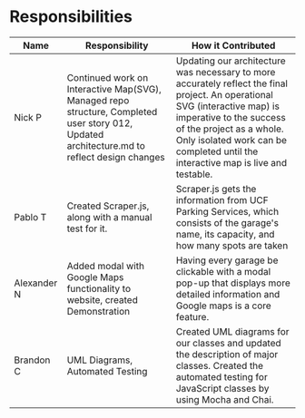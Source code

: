 Responsibilities
==

| Name | Responsibility | How it Contributed |
|----|------------|--------|
| Nick P | Continued work on Interactive Map(SVG), Managed repo structure, Completed user story 012, Updated architecture.md to reflect design changes | Updating our architecture was necessary to more accurately reflect the final project. An operational SVG (interactive map) is imperative to the success of the project as a whole. Only isolated work can be completed until the interactive map is live and testable. |
| Pablo T | Created Scraper.js, along with a manual test for it. | Scraper.js gets the information from UCF Parking Services, which consists of the garage's name, its capacity, and how many spots are taken |
| Alexander N | Added modal with Google Maps functionality to website, created Demonstration | Having every garage be clickable with a modal pop-up that displays more detailed information and Google maps is a core feature. |
| Brandon C | UML Diagrams, Automated Testing | Created UML diagrams for our classes and updated the description of major classes. Created the automated testing for JavaScript classes by using Mocha and Chai. |
